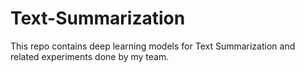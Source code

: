 # Text-Summarization
This repo contains deep learning models for Text Summarization and related experiments done by my team.

